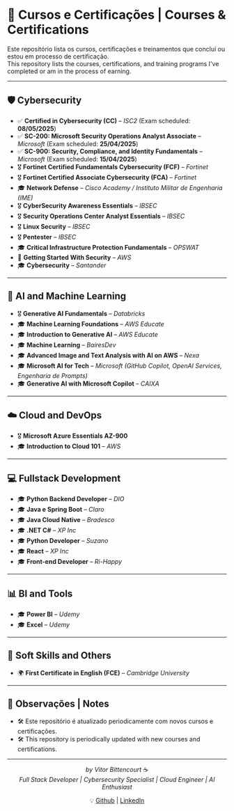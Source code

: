 # 🏅 Cursos e Certificações | Courses & Certifications

Este repositório lista os cursos, certificações e treinamentos que concluí ou estou em processo de certificação.  
This repository lists the courses, certifications, and training programs I've completed or am in the process of earning.

---

## 🛡️ Cybersecurity

- ✅ **Certified in Cybersecurity (CC)** – *ISC2* (Exam scheduled: **08/05/2025**)
- ✅ **SC-200: Microsoft Security Operations Analyst Associate** – *Microsoft* (Exam scheduled: **25/04/2025**)
- ✅ **SC-900: Security, Compliance, and Identity Fundamentals** – *Microsoft* (Exam scheduled: **15/04/2025**)
- 🎖️ **Fortinet Certified Fundamentals Cybersecurity (FCF)** – *Fortinet*
- 🎖️ **Fortinet Certified Associate Cybersecurity (FCA)** – *Fortinet*
- 🎓 **Network Defense** – *Cisco Academy / Instituto Militar de Engenharia (IME)*
- 🎖️ **CyberSecurity Awareness Essentials** – *IBSEC*
- 🎖️ **Security Operations Center Analyst Essentials** – *IBSEC*
- 🎖️ **Linux Security** – *IBSEC*
- 🎖️ **Pentester** – *IBSEC*
- 🎓 **Critical Infrastructure Protection Fundamentals** – *OPSWAT*
- 🧪 **Getting Started With Security** – *AWS*
- 🎓 **Cybersecurity** – *Santander*

---

## 🤖 AI and Machine Learning

- 🎖️ **Generative AI Fundamentals** – *Databricks*
- 🎓 **Machine Learning Foundations** – *AWS Educate*
- 🎓 **Introduction to Generative AI** – *AWS Educate*
- 🎓 **Machine Learning** – *BairesDev*
- 🎓 **Advanced Image and Text Analysis with AI on AWS** – *Nexa*
- 🎓 **Microsoft AI for Tech** – *Microsoft (GitHub Copilot, OpenAI Services, Engenharia de Prompts)*
- 🎓 **Generative AI with Microsoft Copilot** – *CAIXA*

---

## ☁️ Cloud and DevOps

- 🎖️ **Microsoft Azure Essentials AZ-900**
- 🎓 **Introduction to Cloud 101** – *AWS*

---

## 💻 Fullstack Development

- 🎓 **Python Backend Developer** – *DIO*
- 🎓 **Java e Spring Boot** – *Claro*
- 🎓 **Java Cloud Native** – *Bradesco*
- 🎓 **.NET C#** – *XP Inc*
- 🎓 **Python Developer** – *Suzano*
- 🎓 **React** – *XP Inc*
- 🎓 **Front-end Developer** – *Ri-Happy*

---

## 📊 BI and Tools

- 🎓 **Power BI** – *Udemy*
- 🎓 **Excel** – *Udemy*

---

## 🧠 Soft Skills and Others

- 🌍 **First Certificate in English (FCE)** – *Cambridge University*

---

## 📌 Observações | Notes

- 🛠️ Este repositório é atualizado periodicamente com novos cursos e certificações.
- 🛠️ This repository is periodically updated with new courses and certifications.

---

<div align="center">
  
  *by Vitor Bittencourt* ☕  
*Full Stack Developer | Cybersecurity Specialist | Cloud Engineer | AI Enthusiast*

💡 [Github](https://github.com/vitorVBD) | [LinkedIn](https://www.linkedin.com/in/vitor-bittencourt-8ab27bbb/)

</div>